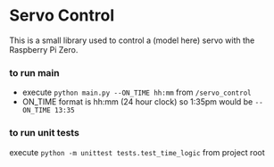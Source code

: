 # Servo Control

This is a small library used to control a (model here) servo with the Raspberry Pi Zero.

### to run main

- execute `python main.py --ON_TIME hh:mm` from `/servo_control`
- ON_TIME format is hh:mm (24 hour clock) so 1:35pm would be `--ON_TIME 13:35`

### to run unit tests

execute `python -m unittest tests.test_time_logic` from project root

<!--- include how to use here when code is done --->